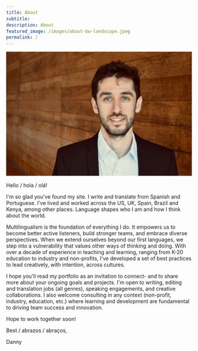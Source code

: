 ```yaml
---
title: About 
subtitle: 
description: About
featured_image: /images/about-bw-landscape.jpeg
permalink: /
---
```



![](/images/Persia.jpeg) 

Hello / hola / olá! 

I'm so glad you've found my site. I write and translate from Spanish and Portuguese. I've lived and worked across the US, UK, Spain, Brazil and Kenya, among other places. Language shapes who I am and how I think about the world.  

Multilingualism is the foundation of everything I do. It empowers us to become better active listeners, build stronger teams, and embrace diverse perspectives. When we extend ourselves beyond our first languages, we step into a vulnerability that values other ways of thinking and doing. With over a decade of experience in teaching and learning, ranging from K-20 education to industry and non-profits, I've developed a set of best practices to lead creatively, with intention, across cultures.  

I hope you'll read my portfolio as an invitation to connect- and to share more about your ongoing goals and projects. I'm open to writing, editing and translation jobs (all genres), speaking engagements, and creative collaborations. I also welcome consulting in any context (non-profit, industry, education, etc.) where learning and development are fundamental to driving team success and innovation.

Hope to work together soon! 

Best / abrazos / abraços, 

Danny 



